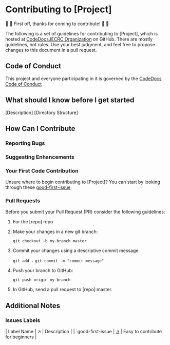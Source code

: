 # Contributing to [Project]

:tada: :confetti_ball: First off, thanks for coming to contribute! :tada: :confetti_ball:

The following is a set of guidelines for contributing to [Project], which is hosted at [CodeDocsJECRC Organization](https://github.com/CodeDocsJECRC/) on GitHub. There are mostly guidelines, not rules. Use your best judgment, and feel free to propose changes to this document in a pull request.

## Code of Conduct

This project and everyone participating in it is governed by the [CodeDocs Code of Conduct](https://github.com/CodeDocsJECRC/legals/blob/master/CODE_OF_CONDUCT.md)

## What should I know before I get started

[Description]
[Directory Structure]

## How Can I Contribute

### Reporting Bugs

### Suggesting Enhancements

### Your First Code Contribution

Unsure where to begin contributing to [Project]? You can start by looking through these [good-first-issue](https://github.com/CodeDocsJECRC/[repo]/issues?q=is%3Aissue+is%3Aopen+label%3A%22good+first+issue%22)

### Pull Requests

Before you submit your Pull Request (PR) consider the following guidelines:

1. For the [repo] repo

2. Make your changes in a new git branch:

    `git checkout -b my-branch master`

3. Commit your changes using a descriptive commit message

    `git add .`
    `git commit -m "commit message"`

4. Push your branch to GitHub:

    `git push origin my-branch`

5. In GitHub, send a pull request to [repo]:master.

## Additional Notes

### Issues Labels

| Label Name | :arrow_upper_right: | Description |
| `good-first-issue | [:arrow_upper_right:](https://github.com/CodeDocsJECRC/[repo]/issues?q=is%3Aissue+is%3Aopen+label%3A%22good+first+issue%22) | Easy to contribute for beginners |
